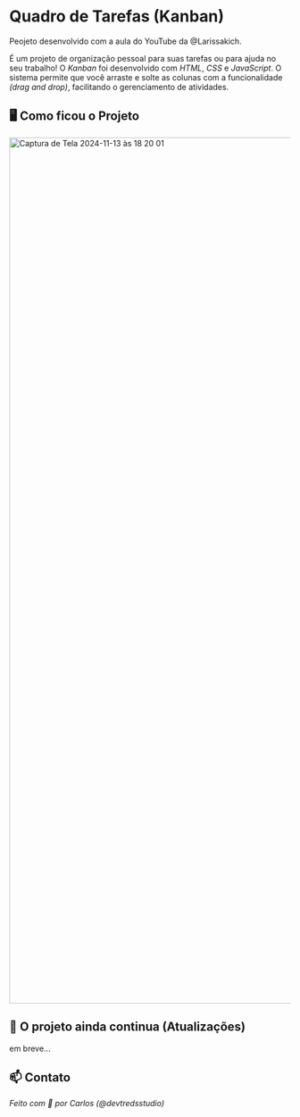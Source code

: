 # Quadro de Tarefas (Kanban)

Peojeto desenvolvido com a aula do YouTube da @Larissakich.

É um projeto de organização pessoal para suas tarefas ou para ajuda no seu trabalho! O *Kanban* foi desenvolvido com *HTML*, *CSS* e *JavaScript*. O sistema permite que você arraste e solte as colunas com a funcionalidade *(drag and drop)*, facilitando o gerenciamento de atividades.

## 🖥️ Como ficou o Projeto

<img width="1552" alt="Captura de Tela 2024-11-13 às 18 20 01" src="https://github.com/user-attachments/assets/d6b249a5-6418-47c6-9baa-bc36d9d1fb33">

## 🚀 O projeto ainda continua (Atualizações)

em breve...

## 📫 Contato

*Feito com 💙 por Carlos (@devtredsstudio)*

